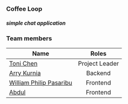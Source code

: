 ### Coffee Loop
##### simple chat application

### Team members

| Name        | Roles           |
| ------------- |:-------------:|
| [Toni Chen](https://github.com/chrisantoni)      | Project Leader |
| [Arry Kurnia](https://github.com/arrykurnia)      | Backend       |
| [William Philip Pasaribu](https://github.com/wpp501) | Frontend       |
| [Abdul](https://github.com/abdul29) | Frontend

